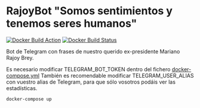 # RajoyBot "Somos sentimientos y tenemos seres humanos"

[![Docker Build Action](https://github.com/elraro/rajoyBot/actions/workflows/docker.yml/badge.svg)](https://github.com/elraro/rajoyBot/actions/workflows/docker.yml) [![Docker Build Status](https://img.shields.io/docker/pulls/elraro/rajoybot)](https://hub.docker.com/r/elraro/rajoybot)

Bot de Telegram con frases de nuestro querido ex-presidente Mariano Rajoy Brey.

Es necesario modificar TELEGRAM_BOT_TOKEN dentro del fichero [docker-compose.yml](../blob/master/docker-compose.yml)
También es recomendable modificar TELEGRAM_USER_ALIAS con vuestro alias de Telegram, para que sólo vosotros podáis ver las estadísticas.

```
docker-compose up
```
